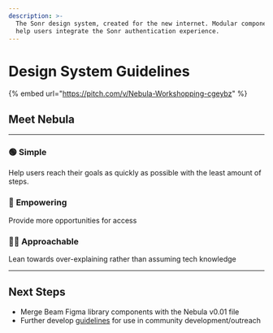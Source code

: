 ```yaml
---
description: >-
  The Sonr design system, created for the new internet. Modular components to
  help users integrate the Sonr authentication experience.
---
```


# Design System Guidelines

{% embed url="https://pitch.com/v/Nebula-Workshopping-cgeybz" %}

## Meet Nebula

***

### **🟢 Simple**

Help users reach their goals as quickly as possible with the least amount of steps.

### 🚀 **Empowering**

Provide more opportunities for access

### ✌🏻 **Approachable**

Lean towards over-explaining rather than assuming tech knowledge

***

## **Next Steps**

* Merge Beam Figma library components with the Nebula v0.01 file
* Further develop [guidelines](https://www.notion.so/9bbeef098b804019ac18186de4e52153?pvs=21) for use in community development/outreach

